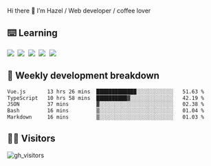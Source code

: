 
Hi there 👋 I’m Hazel / Web developer / coffee lover

## ⌨️ Learning

<samp>
 <a href="https://github.com/vuejs/core"><img src="https://api.iconify.design/logos:vue.svg" /></a>
  <a href="https://github.com/vuejs/core"><img src="https://api.iconify.design/logos:react.svg" /></a>
  <a href="https://github.com/vitejs/vite"><img src="https://api.iconify.design/logos:vitejs.svg" /></a>
  <a href="https://github.com/microsoft/TypeScript"><img src="https://api.iconify.design/logos:typescript-icon.svg" /></a> 
  <a href="https://github.com/unocss/unocss"><img src="https://api.iconify.design/logos:unocss.svg" /></a>
  

</samp>


## 🦀 Weekly development breakdown

<!--START_SECTION:waka-->

```txt
Vue.js       13 hrs 26 mins  █████████████░░░░░░░░░░░░   51.63 %
TypeScript   10 hrs 58 mins  ██████████▓░░░░░░░░░░░░░░   42.19 %
JSON         37 mins         ▓░░░░░░░░░░░░░░░░░░░░░░░░   02.38 %
Bash         16 mins         ▒░░░░░░░░░░░░░░░░░░░░░░░░   01.04 %
Markdown     16 mins         ▒░░░░░░░░░░░░░░░░░░░░░░░░   01.03 %
```

<!--END_SECTION:waka-->
## 👬🏻 Visitors

![gh_visitors](https://profile-counter.glitch.me/Hazel-Lin/count.svg)

